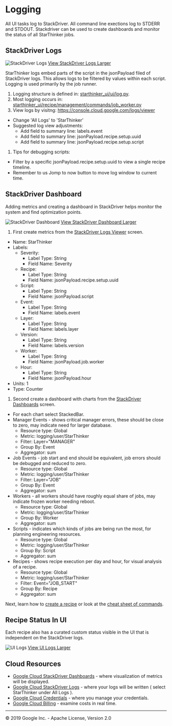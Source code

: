 # Logging

All UI tasks log to StackDriver. All command line exections log to STDERR and STDOUT. Stackdriver
can be used to create dashboards and monitor the status of all StarThinker jobs.

## StackDriver Logs

![StackDriver Logs](images/logging_logs.png)
[View StackDriver Logs Larger](images/logging_logs.png)

StarThinker logs embed parts of the script in the jsonPayload filed of StackDriver logs. This allows
logs to be filtered by values within each script.  Logging is used primarily by the job runner.

1. Logging structure is defined in: [starthinker_ui/ui/log.py](../starthinker_ui/ui/log.py).
1. Most logging occurs in: [starthinker_ui/recipe/management/commands/job_worker.py](../starthinker_ui/recipe/management/commands/job_worker.py)
1. View logs by visitng: https://console.cloud.google.com/logs/viewer
  - Change 'All Logs' to 'StarThinker'
  - Suggested log view adjustments:
    - Add field to summary line: labels.event
    - Add field to summary line: jsonPayload.recipe.setup.uuid
    - Add field to summary line: jsonPayload.recipe.setup.script
1. Tips for debugging scripts:
  - Filter by a specific jsonPayload.recipe.setup.uuid to view a single recipe timeline.
  - Remember to us Jomp to now button to move log window to current time.

## StackDriver Dashboard

Adding metrics and creating a dashboard in StackDriver helps monitor the system and find
optimization points.

![StackDriver Dashboard](images/logging_dashboard.png)
[View StackDriver Dashboard Larger](images/logging_dashboard.png)

1. First create metrics from the [StackDriver Logs Viewer](https://console.cloud.google.com/logs/viewer) screen.
  - Name: StarThinker
  - Labels:
    - Severity:
      - Label Type: String
      - Field Name: Severity
    - Recipe:
      - Label Type: String
      - Field Name: jsonPayload.recipe.setup.uuid
    - Script:
      - Label Type: String
      - Field Name: jsonPayload.script
    - Event:
      - Label Type: String
      - Field Name: labels.event
    - Layer:
      - Label Type: String
      - Field Name: labels.layer
    - Version:
      - Label Type: String
      - Field Name: labels.version
    - Worker:
      - Label Type: String
      - Field Name: jsonPayload.job.worker
    - Hour:
      - Label Type: String
      - Field Name: jsonPayload.hour
  - Units: 1
  - Type: Counter

1. Second create a dashboard with charts from the [StackDriver Dashboards](https://app.google.stackdriver.com/dashboards)  screen.
  - For each chart select StackedBar.
  - Manager Events - shows critical manager errors, these should be close to zero, may indicate need for larger database.
    - Resource type: Global
    - Metric: logging/user/StarThinker
    - Filter: Layer="MANAGER"
    - Group By: Event
    - Aggregator: sum
  - Job Events - job start and end should be equivalent, job errors should be debugged and reduced to zero.
    - Resource type: Global
    - Metric: logging/user/StarThinker
    - Filter: Layer="JOB"
    - Group By: Event
    - Aggregator: sum
  - Workers  - all workers should have roughly equal share of jobs, may indicate frozen worker needing reboot.
    - Resource type: Global
    - Metric: logging/user/StarThinker
    - Group By: Worker
    - Aggregator: sum
  - Scripts - indicates which kinds of jobs are being run the most, for planning engineering resources.
    - Resource type: Global
    - Metric: logging/user/StarThinker
    - Group By: Script
    - Aggregator: sum
  - Recipes - shows recipe execution per day and hour, for visual analysis of a recipe.
    - Resource type: Global
    - Metric: logging/user/StarThinker
    - Filter: Event="JOB_START"
    - Group By: Recipe
    - Aggregator: sum

Next, learn how to [create a recipe](recipe.md) or look at the [cheat sheet of commands](cheat_sheet.md).

## Recipe Status In UI

Each recipe also has a curated custom status visible in the UI that is independent on the StackDriver logs.

![UI Logs](images/logging_ui.png)
[View UI Logs Larger](images/logging_ui.png)

## Cloud Resources

  - [Google Cloud StackDriver Dashboards](https://console.cloud.google.com/dashboards) - where visualization of metrics will be displayed.
  - [Google Cloud StackDriver Logs](https://console.cloud.google.com/logs/viewer) - where your logs will be written ( select StarThinker under All Logs ).
  - [Google Cloud Credentials](https://console.cloud.google.com/apis/credentials) - where you manage your credentials.
  - [Google Cloud Billing](https://console.cloud.google.com/billing/linkedaccount) - examine costs in real time.

---
&copy; 2019 Google Inc. - Apache License, Version 2.0

